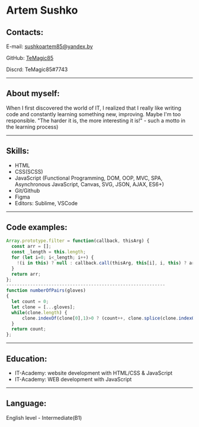 # **Artem Sushko**
## Contacts:
E-mail: sushkoartem85@yandex.by

GitHub: [TeMagic85](https://github.com/TeMagic85)

Discrd: TeMagic85#7743
***

## About myself:
When I first discovered the world of IT, I realized that I really like writing code and constantly learning something new, improving. Maybe I'm too responsible. "The harder it is, the more interesting it is!" - such a motto in the learning process)
***
## Skills:
* HTML
* CSS(SCSS)
* JavaScript (Functional Programming, DOM, OOP, MVC, SPA, Asynchronous JavaScript, Canvas, SVG, JSON, AJAX, ES6+)
* Git/Github
* Figma
* Editors: Sublime, VSCode
***
## Code examples:
```JavaScript
Array.prototype.filter = function(callback, thisArg) {
  const arr = [];
  const _length = this.length;
  for (let i=0; i<_length; i++) {
    !(i in this) ? null : callback.call(thisArg, this[i], i, this) ? arr.push(this[i]) : null;
  }
  return arr;
};
------------------------------------------------------------
function numberOfPairs(gloves)
{
  let count = 0;
  let clone = [...gloves];
  while(clone.length) {
      clone.indexOf(clone[0],1)>0 ? (count++, clone.splice(clone.indexOf(clone[0],1),1), clone.shift()) : clone.shift();
  }
  return count;
};
```
***

## Education:
* IT-Academy: website development with HTML/CSS & JavaScript
* IT-Academy: WEB development with JavaScript
***
## Language:
English level - Intermediate(B1)
